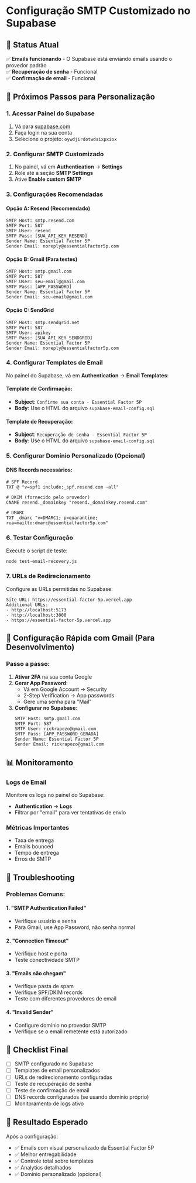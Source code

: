 # Configuração SMTP Customizado no Supabase

## 📧 Status Atual
✅ **Emails funcionando** - O Supabase está enviando emails usando o provedor padrão  
✅ **Recuperação de senha** - Funcional  
✅ **Confirmação de email** - Funcional  

## 🎯 Próximos Passos para Personalização

### 1. Acessar Painel do Supabase
1. Vá para [supabase.com](https://supabase.com)
2. Faça login na sua conta
3. Selecione o projeto: `oywdjirdotwdsixpxiox`

### 2. Configurar SMTP Customizado
1. No painel, vá em **Authentication** → **Settings**
2. Role até a seção **SMTP Settings**
3. Ative **Enable custom SMTP**

### 3. Configurações Recomendadas

#### Opção A: Resend (Recomendado)
```
SMTP Host: smtp.resend.com
SMTP Port: 587
SMTP User: resend
SMTP Pass: [SUA_API_KEY_RESEND]
Sender Name: Essential Factor 5P
Sender Email: noreply@essentialfactor5p.com
```

#### Opção B: Gmail (Para testes)
```
SMTP Host: smtp.gmail.com
SMTP Port: 587
SMTP User: seu-email@gmail.com
SMTP Pass: [APP_PASSWORD]
Sender Name: Essential Factor 5P
Sender Email: seu-email@gmail.com
```

#### Opção C: SendGrid
```
SMTP Host: smtp.sendgrid.net
SMTP Port: 587
SMTP User: apikey
SMTP Pass: [SUA_API_KEY_SENDGRID]
Sender Name: Essential Factor 5P
Sender Email: noreply@essentialfactor5p.com
```

### 4. Configurar Templates de Email
No painel do Supabase, vá em **Authentication** → **Email Templates**:

#### Template de Confirmação:
- **Subject**: `Confirme sua conta - Essential Factor 5P`
- **Body**: Use o HTML do arquivo `supabase-email-config.sql`

#### Template de Recuperação:
- **Subject**: `Recuperação de senha - Essential Factor 5P`
- **Body**: Use o HTML do arquivo `supabase-email-config.sql`

### 5. Configurar Domínio Personalizado (Opcional)

#### DNS Records necessários:
```
# SPF Record
TXT @ "v=spf1 include:_spf.resend.com ~all"

# DKIM (fornecido pelo provedor)
CNAME resend._domainkey "resend._domainkey.resend.com"

# DMARC
TXT _dmarc "v=DMARC1; p=quarantine; rua=mailto:dmarc@essentialfactor5p.com"
```

### 6. Testar Configuração

Execute o script de teste:
```bash
node test-email-recovery.js
```

### 7. URLs de Redirecionamento

Configure as URLs permitidas no Supabase:
```
Site URL: https://essential-factor-5p.vercel.app
Additional URLs:
- http://localhost:5173
- http://localhost:3000
- https://essential-factor-5p.vercel.app
```

## 🔧 Configuração Rápida com Gmail (Para Desenvolvimento)

### Passo a passo:
1. **Ativar 2FA** na sua conta Google
2. **Gerar App Password**:
   - Vá em Google Account → Security
   - 2-Step Verification → App passwords
   - Gere uma senha para "Mail"
3. **Configurar no Supabase**:
   ```
   SMTP Host: smtp.gmail.com
   SMTP Port: 587
   SMTP User: rickrapozo@gmail.com
   SMTP Pass: [APP_PASSWORD_GERADA]
   Sender Name: Essential Factor 5P
   Sender Email: rickrapozo@gmail.com
   ```

## 📊 Monitoramento

### Logs de Email
Monitore os logs no painel do Supabase:
- **Authentication** → **Logs**
- Filtrar por "email" para ver tentativas de envio

### Métricas Importantes
- Taxa de entrega
- Emails bounced
- Tempo de entrega
- Erros de SMTP

## 🚨 Troubleshooting

### Problemas Comuns:

#### 1. "SMTP Authentication Failed"
- Verifique usuário e senha
- Para Gmail, use App Password, não senha normal

#### 2. "Connection Timeout"
- Verifique host e porta
- Teste conectividade SMTP

#### 3. "Emails não chegam"
- Verifique pasta de spam
- Verifique SPF/DKIM records
- Teste com diferentes provedores de email

#### 4. "Invalid Sender"
- Configure domínio no provedor SMTP
- Verifique se o email remetente está autorizado

## 📝 Checklist Final

- [ ] SMTP configurado no Supabase
- [ ] Templates de email personalizados
- [ ] URLs de redirecionamento configuradas
- [ ] Teste de recuperação de senha
- [ ] Teste de confirmação de email
- [ ] DNS records configurados (se usando domínio próprio)
- [ ] Monitoramento de logs ativo

## 🎉 Resultado Esperado

Após a configuração:
- ✅ Emails com visual personalizado da Essential Factor 5P
- ✅ Melhor entregabilidade
- ✅ Controle total sobre templates
- ✅ Analytics detalhados
- ✅ Domínio personalizado (opcional)